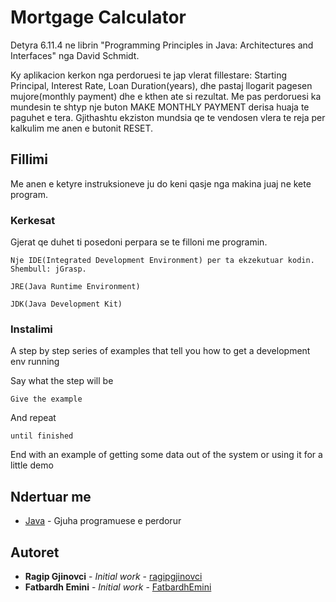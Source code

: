 # Mortgage Calculator

Detyra 6.11.4 ne librin "Programming Principles in Java: Architectures and Interfaces" nga David Schmidt.

Ky aplikacion kerkon nga perdoruesi te jap vlerat fillestare: Starting Principal, Interest Rate, Loan Duration(years), dhe pastaj
llogarit pagesen mujore(monthly payment) dhe e kthen ate si rezultat. Me pas perdoruesi ka mundesin te shtyp nje buton MAKE MONTHLY PAYMENT
derisa huaja te paguhet e tera.
Gjithashtu ekziston mundsia qe te vendosen vlera te reja per kalkulim me anen e butonit RESET.

## Fillimi

Me anen e ketyre instruksioneve ju do keni qasje nga makina juaj ne kete program.

### Kerkesat

Gjerat qe duhet ti posedoni perpara se te filloni me programin.

```
Nje IDE(Integrated Development Environment) per ta ekzekutuar kodin. Shembull: jGrasp.
```

```
JRE(Java Runtime Environment)
```

```
JDK(Java Development Kit)
```
### Instalimi

A step by step series of examples that tell you how to get a development env running

Say what the step will be

```
Give the example
```

And repeat

```
until finished
```

End with an example of getting some data out of the system or using it for a little demo


## Ndertuar me

* [Java](https://docs.oracle.com/en/java/javase/13/docs/api/index.html) - Gjuha programuese e perdorur


## Autoret

* **Ragip Gjinovci** - *Initial work* - [ragipgjinovci](https://github.com/ragipgjinovci)
* **Fatbardh Emini** - *Initial work* - [FatbardhEmini](https://github.com/FatbardhEmini)

